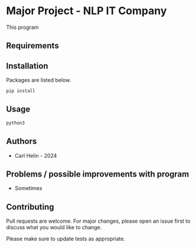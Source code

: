 # Major Project - NLP IT Company

This program

## Requirements

## Installation

Packages are listed below.

```bash
pip install
```

## Usage

```bash
python3
```

## Authors

- Carl Helin - 2024

## Problems / possible improvements with program

- Sometimes

## Contributing

Pull requests are welcome. For major changes, please open an issue first
to discuss what you would like to change.

Please make sure to update tests as appropriate.
